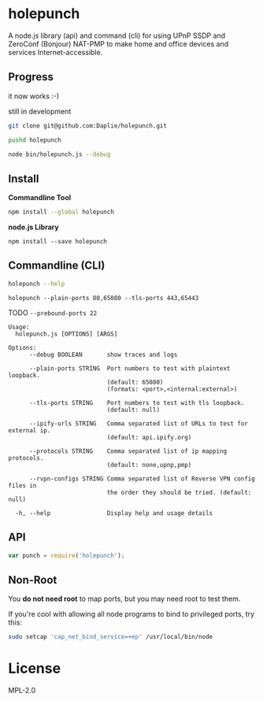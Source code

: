 # holepunch

A node.js library (api) and command (cli) for using UPnP SSDP
and ZeroConf (Bonjour) NAT-PMP
to make home and office devices and services Internet-accessible.

## Progress

it now works :-)

still in development

```bash
git clone git@github.com:Daplie/holepunch.git

pushd holepunch

node bin/holepunch.js --debug
```

## Install

**Commandline Tool**
```bash
npm install --global holepunch
```

**node.js Library**
```
npm install --save holepunch
```

## Commandline (CLI)

```bash
holepunch --help
```

```
holepunch --plain-ports 80,65080 --tls-ports 443,65443
```

TODO `--prebound-ports 22`

```
Usage:
  holepunch.js [OPTIONS] [ARGS]

Options:
      --debug BOOLEAN       show traces and logs

      --plain-ports STRING  Port numbers to test with plaintext loopback.
                            (default: 65080)
                            (formats: <port>,<internal:external>)

      --tls-ports STRING    Port numbers to test with tls loopback.
                            (default: null)

      --ipify-urls STRING   Comma separated list of URLs to test for external ip.
                            (default: api.ipify.org)

      --protocols STRING    Comma separated list of ip mapping protocols.
                            (default: none,upnp,pmp)

      --rvpn-configs STRING Comma separated list of Reverse VPN config files in
                            the order they should be tried. (default: null)

  -h, --help                Display help and usage details
```

## API

```javascript
var punch = require('holepunch');
```

## Non-Root

You **do not need root** to map ports, but you may need root to test them.

If you're cool with allowing all node programs to bind to privileged ports, try this:

```bash
sudo setcap 'cap_net_bind_service=+ep' /usr/local/bin/node
```

# License

MPL-2.0
